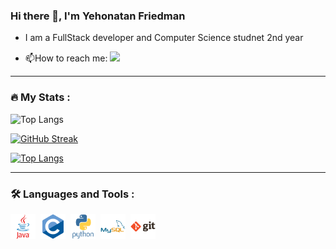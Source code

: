 ### Hi there 👋, I'm Yehonatan Friedman


<!-- <div id="badges">
  <a href="your-linkedin-URL">
    <img src="https://img.shields.io/badge/LinkedIn-blue?style=for-the-badge&logo=linkedin&logoColor=white" alt="LinkedIn Badge"/>
  </a>

</div> -->



- I am a FullStack developer and Computer Science studnet 2nd year

- :mailbox:How to reach me: [   <a href="mailto:yonatanfr10@gmail.com">
    <img src="https://img.shields.io/badge/Gmail-D14836?style=for-the-badge&logo=gmail&logoColor=white"/>
  </a>](https://mail.google.com/mail/u/0/?tab=rm#sent?compose=CllgCJTHWDJPbghKZdzBvqKLvNkQLhSPqHqJgnfrMwVTGHbSqtJdxBMWkkxTNrcVDVcwdcWKGjV)





---

### :fire: My Stats :

![Top Langs](https://github-readme-stats.vercel.app/api?username=YehonatanFr&theme=algolia&show_icons=true)
 
 [![GitHub Streak](http://github-readme-streak-stats.herokuapp.com?user=YehonatanFr&theme=dark&background=000000)](https://git.io/streak-stats)

[![Top Langs](https://github-readme-stats.vercel.app/api/top-langs/?username=YehonatanFr&layout=compact&theme=vision-friendly-dark)](https://github.com/anuraghazra/github-readme-stats)

---

### :hammer_and_wrench: Languages and Tools :

<div>
  <img src="https://github.com/devicons/devicon/blob/master/icons/java/java-original-wordmark.svg" title="Java" alt="Java" width="40" height="40"/>&nbsp;
 <img src="https://github.com/devicons/devicon/blob/master/icons/c/c-original.svg" title="C" alt="C" width="40" height="40"/>&nbsp;
  <img src="https://github.com/devicons/devicon/blob/master/icons/python/python-original-wordmark.svg" title="Python" alt="React" width="40" height="40"/>&nbsp;
  <img src="https://github.com/devicons/devicon/blob/master/icons/mysql/mysql-original-wordmark.svg" title="MySQL"  alt="MySQL" width="40" height="40"/>&nbsp;
  <img src="https://github.com/devicons/devicon/blob/master/icons/git/git-original-wordmark.svg" title="Git" **alt="Git" width="40" height="40"/>
</div>

<img src="https://komarev.com/ghpvc/?username=YehonatanFr&style=flat-square&color=blue" alt=""/>

<!--
**YehonatanFr/YehonatanFr** is a ✨ _special_ ✨ repository because its `README.md` (this file) appears on your GitHub profile.

Here are some ideas to get you started:

- 🔭 I’m currently working on ...
- 🌱 I’m currently learning ...
- 👯 I’m looking to collaborate on ...
- 🤔 I’m looking for help with ...
- 💬 Ask me about ...
- 📫 How to reach me: ...
- 😄 Pronouns: ...
- ⚡ Fun fact: ...
-->
